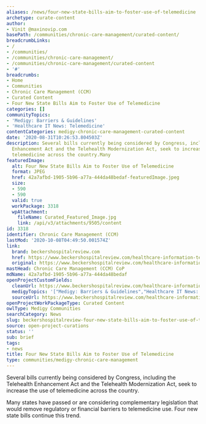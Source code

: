 ```yaml
---
aliases: /news/four-new-state-bills-aim-to-foster-use-of-telemedicine
archetype: curate-content
author:
- Vinit @maxinovip.com
basePath: /communities/chronic-care-management/curated-content/
breadcrumbLinks:
- /
- /communities/
- /communities/chronic-care-management/
- /communities/chronic-care-management/curated-content
- '#'
breadcrumbs:
- Home
- Communities
- Chronic Care Management (CCM)
- Curated Content
- Four New State Bills Aim to Foster Use of Telemedicine
categories: []
communityTopics:
- 'Medigy: Barriers & Guidelines'
- 'Healthcare IT News: Telemedicine'
contentCategories: medigy-chronic-care-management-curated-content
date: '2020-08-31T10:26:53.804503Z'
description: Several bills currently being considered by Congress, including the Telehealth
  Enhancement Act and the Telehealth Modernization Act, seek to increase the use of
  telemedicine across the country.Many
featuredImage:
  alt: Four New State Bills Aim to Foster Use of Telemedicine
  format: JPEG
  href: 42a7afbd-1905-5b96-a77a-444da48bedaf-featuredImage.jpeg
  size:
  - 590
  - 590
  valid: true
  workPackage: 3318
  wpAttachment:
    fileName: Curated_Featured_Image.jpg
    link: /api/v3/attachments/9505/content
id: 3318
identifier: Chronic Care Management (CCM)
lastMod: '2020-10-08T04:49:50.001574Z'
link:
  brand: beckershospitalreview.com
  href: https://www.beckershospitalreview.com/healthcare-information-technology/4-new-state-bills-aim-to-foster-use-of-telemedicine.html
  original: https://www.beckershospitalreview.com/healthcare-information-technology/4-new-state-bills-aim-to-foster-use-of-telemedicine.html
mastHead: Chronic Care Management (CCM) CoP
mdName: 42a7afbd-1905-5b96-a77a-444da48bedaf
openProjectCustomFields:
  cleanUrl: https://www.beckershospitalreview.com/healthcare-information-technology/4-new-state-bills-aim-to-foster-use-of-telemedicine.html
  medigyTopics: '["Medigy: Barriers & Guidelines","Healthcare IT News: Telemedicine"]'
  sourceUrl: https://www.beckershospitalreview.com/healthcare-information-technology/4-new-state-bills-aim-to-foster-use-of-telemedicine.html
openProjectWorkPackageType: Curated Content
owlType: Medigy Communities
searchCategory: News
slug: beckershospitalreview-four-new-state-bills-aim-to-foster-use-of-telemedicine
source: open-project-curations
status: ''
sub: brief
tags:
- news
title: Four New State Bills Aim to Foster Use of Telemedicine
type: communities/medigy-chronic-care-management
---
```


<p>Several bills currently being considered by Congress, including the Telehealth Enhancement Act and the Telehealth Modernization Act, seek to increase the use of telemedicine across the country.</p><p>Many states have passed or are considering complementary legislation that would remove regulatory or financial barriers to telemedicine use. Four new state bills continue this trend.</p>